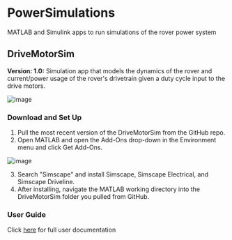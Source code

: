 # PowerSimulations
MATLAB and Simulink apps to run simulations of the rover power system

## DriveMotorSim
**Version: 1.0:**
Simulation app that models the dynamics of the rover and current/power usage of the rover's drivetrain given a duty cycle input to the drive motors.

![image](https://user-images.githubusercontent.com/53319315/109533489-4b283800-7a88-11eb-93f9-ff1f0aa03182.png)


### Download and Set Up
1. Pull the most recent version of the DriveMotorSim from the GitHub repo.
2. Open MATLAB and open the Add-Ons drop-down in the Environment menu and click Get Add-Ons.

![image](https://user-images.githubusercontent.com/53319315/109533508-4f545580-7a88-11eb-8625-8ccba1242820.png)

3. Search "Simscape"  and install Simscape, Simscape Electrical, and Simscape Driveline.
4. After installing, navigate the MATLAB working directory into the DriveMotorSim folder you pulled from GitHub.

### User Guide
Click [here](https://mcmasteru365.sharepoint.com/sites/McMasterMarsRoverTeam/_layouts/15/Doc.aspx?sourcedoc={61595f5a-dd72-4930-adef-92f66e0044dd}&action=edit&wd=target%28Rover%20Power%20Simulations%2FDrive%20Motor%20Sim%2FV_1.0.one%7C5d8bf9ef-d142-45b3-9a49-cebd819057aa%2FUser%20Guide%7C510f9e76-a569-45c8-a840-86eb38d48ed0%2F%29) for full user documentation
